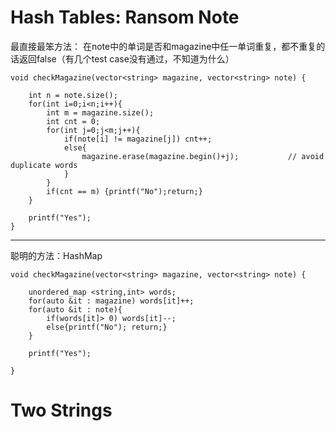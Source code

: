 # Hash Tables: Ransom Note

最直接最笨方法：
  在note中的单词是否和magazine中任一单词重复，都不重复的话返回false（有几个test case没有通过，不知道为什么）
```
void checkMagazine(vector<string> magazine, vector<string> note) {

    int n = note.size();
    for(int i=0;i<n;i++){
        int m = magazine.size();
        int cnt = 0;
        for(int j=0;j<m;j++){
            if(note[i] != magazine[j]) cnt++;
            else{
                magazine.erase(magazine.begin()+j);           // avoid duplicate words
            }
        }
        if(cnt == m) {printf("No");return;} 
    }
    
    printf("Yes");
}
```
-------------------------------------------------------------------------------------------------------
聪明的方法：HashMap
```
void checkMagazine(vector<string> magazine, vector<string> note) {

    unordered_map <string,int> words;
    for(auto &it : magazine) words[it]++;
    for(auto &it : note){
        if(words[it]> 0) words[it]--;
        else{printf("No"); return;}
    }

    printf("Yes");

}
```


# Two Strings


